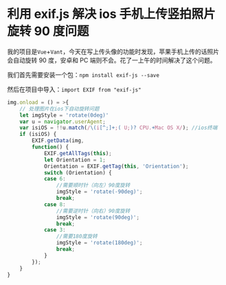 # 利用 exif.js 解决 ios 手机上传竖拍照片旋转 90 度问题

我的项目是`Vue`+`Vant`，今天在写上传头像的功能时发现，苹果手机上传的话照片会自动旋转 90 度，安卓和 PC 端则不会。花了一上午的时间解决了这个问题。

我们首先需要安装一个包：`npm install exif-js --save`

然后在项目中导入：`import EXIF from "exif-js"`

```js
img.onload = () = >{
    // 处理图片在ios下自动旋转问题
    let imgStyle = 'rotate(0deg)'
    var u = navigator.userAgent;
    var isiOS = !!u.match(/\(i[^;]+;( U;)? CPU.+Mac OS X/); //ios终端
    if (isiOS) {
        EXIF.getData(img,
        function() {
            EXIF.getAllTags(this);
            let Orientation = 1;
            Orientation = EXIF.getTag(this, 'Orientation');
            switch (Orientation) {
            case 6:
                //需要顺时针（向左）90度旋转
                imgStyle = 'rotate(-90deg)';
                break;
            case 8:
                //需要逆时针（向右）90度旋转
                imgStyle = 'rotate(90deg)';
                break;
            case 3:
                //需要180度旋转
                imgStyle = 'rotate(180deg)';
                break;
            }
        });
    }
}
```
